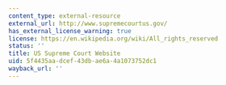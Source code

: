 ```yaml
---
content_type: external-resource
external_url: http://www.supremecourtus.gov/
has_external_license_warning: true
license: https://en.wikipedia.org/wiki/All_rights_reserved
status: ''
title: US Supreme Court Website
uid: 5f4435aa-dcef-43db-ae6a-4a1073752dc1
wayback_url: ''
---
```

